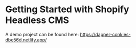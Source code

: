 # Getting Started with Shopify Headless CMS

A demo project can be found here: https://dapper-conkies-dbe56d.netlify.app/